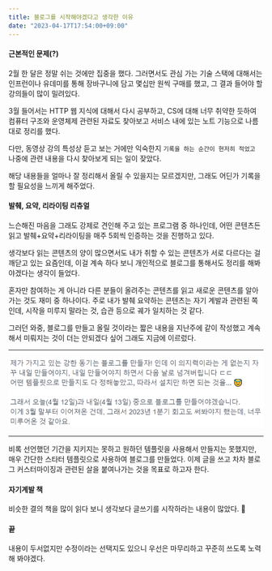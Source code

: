 ```yaml
---
title: 블로그를 시작해야겠다고 생각한 이유
date: "2023-04-17T17:54:00+09:00"
---
```


#### 근본적인 문제(?)

2월 한 달은 정말 쉬는 것에만 집중을 했다. 그러면서도 관심 가는 기술 스택에 대해서는 인프런이나 유데미를 통해 장바구니에 담고 몇십만 원씩 구매를 했고, 그 결과 들어야 할 강의들이 많이 밀려있다.

3월 들어서는 HTTP 웹 지식에 대해서 다시 공부하고, CS에 대해 너무 취약한 듯하여 컴퓨터 구조와 운영체제 관련된 자료도 찾아보고 서비스 내에 있는 노트 기능으로 나름대로 정리를 했다.

다만, 동영상 강의 특성상 듣고 보는 거에만 익숙한지 `기록을 하는 순간이 현저히 적었고` 나중에 관련 내용을 다시 찾아보게 되는 일이 잦았다.

해당 내용들을 얼마나 잘 정리해서 올릴 수 있을지는 모르겠지만, 그래도 어딘가 기록을 할 필요성을 느끼게 해주었다.

#### 발췌, 요약, 리라이팅 리츄얼

느슨해진 마음을 그래도 강제로 견인해 주고 있는 프로그램 중 하나인데, 어떤 콘텐츠든 읽고 발췌+요약+리라이팅을 매주 5회씩 인증하는 것을 진행하고 있다.

생각보다 읽는 콘텐츠의 양이 많으면서도 내가 취할 수 있는 콘텐츠가 서로 다르다는 걸 깨닫고 있는 요즘인데, 이걸 계속 하다 보니 개인적으로 블로그를 통해서도 정리를 해봐야겠다는 생각이 들었다.

혼자만 참여하는 게 아니라 다른 분들이 올려주는 콘텐츠를 읽고 새로운 콘텐츠를 알아가는 것도 재미 중 하나이다. 주로 내가 발췌 요약하는 콘텐츠는 자기 계발과 관련된 쪽인데, 시작을 미루지 말라는 것, 습관 등으로 궤가 일치하는 것 같다.

그러던 와중, 블로그를 만들고 올릴 것이라는 짧은 내용을 지난주에 같이 작성했고 계속해서 미뤄지는 것이 더는 안되겠다 싶어 그래도 지금에 이르렀다.

---

![블로그를 만들겠다고 10명 넘는 사람들에게 공포](./make-a-blog.png)

---

비록 선언했던 기간을 지키지는 못하고 원하던 템플릿을 사용해서 만들지는 못했지만, 매우 간단한 스타터 템플릿으로 사용하여 블로그를 만들었다. 이제 글을 쓰고 차차 블로그 커스터마이징과 관련된 살을 붙여나가는 것을 목표로 하고자 한다.

#### 자기계발 책

비슷한 결의 책을 많이 읽다 보니 생각보다 글쓰기를 시작하라는 내용이 많았다. 🫠

#### 끝

내용이 두서없지만 수정이라는 선택지도 있으니 우선은 마무리하고 꾸준히 쓰도록 노력해 봐야겠다.
